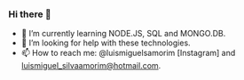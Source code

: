 ### Hi there 👋

- 🌱 I’m currently learning NODE.JS, SQL and MONGO.DB.
- 🤔 I’m looking for help with these technologies.
- 📫 How to reach me: @luismiguelsamorim [Instagram] and luismiguel_silvaamorim@hotmail.com.


